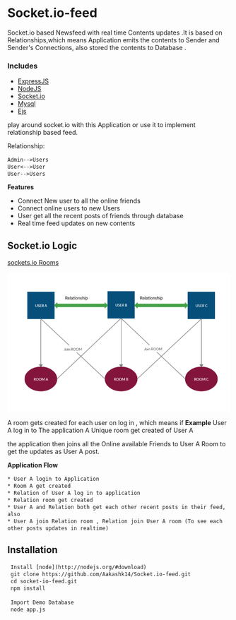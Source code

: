 # Socket.io-feed

Socket.io based Newsfeed with real time Contents updates .It is based on Relationships,which means Application emits the contents to Sender and Sender's Connections, also stored the contents to Database
.

### Includes

- [ExpressJS](https://expressjs.com)
- [NodeJS](https://nodejs.org/en/)
- [Socket.io](https://socket.io/docs)
- [Mysql](https://www.mysql.com/)
- [Ejs](https://ejs.co/)

 play around socket.io with this Application or use it to implement relationship based feed.

Relationship:
```
Admin-->Users
User<-->User
User-->Users
```

**Features**
* Connect New user to all the online friends 
* Connect online users to new Users
* User get all the recent posts of friends through database
* Real time feed updates on new contents


## Socket.io Logic

[sockets.io Rooms](https://socket.io/docs/rooms-and-namespaces/)

![](socket.png)

A room gets created for each user on log in , which means if **Example** User A log in to The application A Unique room get created of User A

the application then joins all the Online available Friends to User A Room to get the updates as User A post.



**Application Flow**

```
* User A login to Application
* Room A get created
* Relation of User A log in to application
* Relation room get created 
* User A and Relation both get each other recent posts in their feed, also
* User A join Relation room , Relation join User A room (To see each other posts updates in realtime)
```


Installation
------------
```
 Install [node](http://nodejs.org/#download)
 git clone https://github.com/Aakashk14/Socket.io-feed.git 
 cd socket-io-feed.git
 npm install
  
 Import Demo Database 
 node app.js
```
